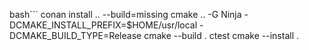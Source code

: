 bash```
conan install .. --build=missing
cmake .. -G Ninja -DCMAKE_INSTALL_PREFIX=$HOME/usr/local -DCMAKE_BUILD_TYPE=Release
cmake --build .
ctest
cmake --install .
```
